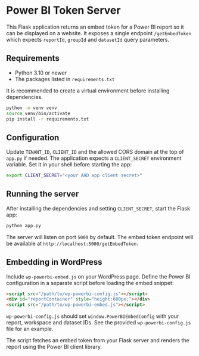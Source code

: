 # Power BI Token Server

This Flask application returns an embed token for a Power BI report so it can be displayed on a website. It exposes a single endpoint `/getEmbedToken` which expects `reportId`, `groupId` and `datasetId` query parameters.

## Requirements

* Python 3.10 or newer
* The packages listed in `requirements.txt`

It is recommended to create a virtual environment before installing dependencies.

```bash
python -m venv venv
source venv/bin/activate
pip install -r requirements.txt
```

## Configuration

Update `TENANT_ID`, `CLIENT_ID` and the allowed CORS domain at the top of `app.py` if needed. The application expects a `CLIENT_SECRET` environment variable. Set it in your shell before starting the app:

```bash
export CLIENT_SECRET="<your AAD app client secret>"
```

## Running the server

After installing the dependencies and setting `CLIENT_SECRET`, start the Flask app:

```bash
python app.py
```

The server will listen on port `5000` by default. The embed token endpoint will be available at `http://localhost:5000/getEmbedToken`.

## Embedding in WordPress

Include `wp-powerbi-embed.js` on your WordPress page. Define the Power BI
configuration in a separate script before loading the embed snippet:

```html
<script src="/path/to/wp-powerbi-config.js"></script>
<div id="reportContainer" style="height:600px;"></div>
<script src="/path/to/wp-powerbi-embed.js"></script>
```

`wp-powerbi-config.js` should set `window.PowerBIEmbedConfig` with your report,
workspace and dataset IDs. See the provided `wp-powerbi-config.js` file for an
example.

The script fetches an embed token from your Flask server and renders the report using the Power BI client library.
